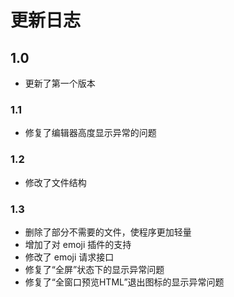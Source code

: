 # 更新日志

## 1.0
- 更新了第一个版本

### 1.1
- 修复了编辑器高度显示异常的问题

### 1.2
- 修改了文件结构

### 1.3
- 删除了部分不需要的文件，使程序更加轻量
- 增加了对 emoji 插件的支持
- 修改了 emoji 请求接口
- 修复了“全屏”状态下的显示异常问题
- 修复了“全窗口预览HTML”退出图标的显示异常问题
